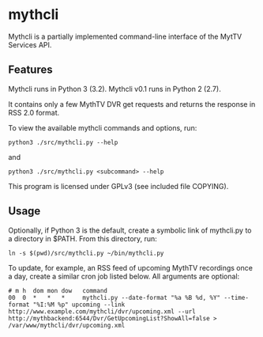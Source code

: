 mythcli
=======

Mythcli is a partially implemented command-line interface of the MytTV Services API.


Features
--------

Mythcli runs in Python 3 (3.2). Mythcli v0.1 runs in Python 2 (2.7).

It contains only a few MythTV DVR get requests and returns the response in RSS 2.0 format.

To view the available mythcli commands and options, run:

    python3 ./src/mythcli.py --help

and

    python3 ./src/mythcli.py <subcommand> --help

This program is licensed under GPLv3 (see included file COPYING).


Usage
-----

Optionally, if Python 3 is the default, create a symbolic link of mythcli.py to a directory in $PATH. From this directory, run:

    ln -s $(pwd)/src/mythcli.py ~/bin/mythcli.py

To update, for example, an RSS feed of upcoming MythTV recordings once a day, create a similar cron job listed below. All arguments are optional:

    # m h  dom mon dow   command
    00  0  *   *   *     mythcli.py --date-format "%a %B %d, %Y" --time-format "%I:%M %p" upcoming --link http://www.example.com/mythcli/dvr/upcoming.xml --url http://mythbackend:6544/Dvr/GetUpcomingList?ShowAll=false > /var/www/mythcli/dvr/upcoming.xml

